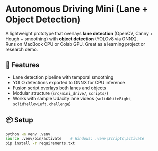 # Autonomous Driving Mini (Lane + Object Detection)

A lightweight prototype that overlays **lane detection** (OpenCV, Canny + Hough + smoothing) with **object detection** (YOLOv8 via ONNX).  
Runs on MacBook CPU or Colab GPU. Great as a learning project or research demo.

## 🚀 Features
- Lane detection pipeline with temporal smoothing
- YOLO detections exported to ONNX for CPU inference
- Fusion script overlays both lanes and objects
- Modular structure (`src/mini_drive/`, `scripts/`)
- Works with sample Udacity lane videos (`solidWhiteRight`, `solidYellowLeft`, `challenge`)

## 📦 Setup
```bash
python -m venv .venv
source .venv/bin/activate    # Windows: .venv\Scripts\activate
pip install -r requirements.txt
